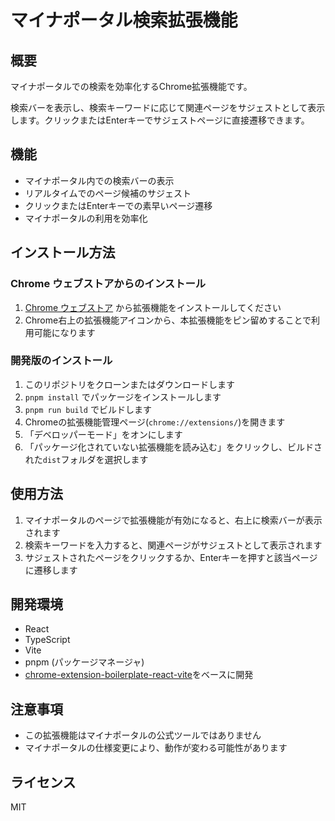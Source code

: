 # マイナポータル検索拡張機能

## 概要

マイナポータルでの検索を効率化するChrome拡張機能です。

検索バーを表示し、検索キーワードに応じて関連ページをサジェストとして表示します。クリックまたはEnterキーでサジェストページに直接遷移できます。

## 機能

- マイナポータル内での検索バーの表示
- リアルタイムでのページ候補のサジェスト
- クリックまたはEnterキーでの素早いページ遷移
- マイナポータルの利用を効率化

## インストール方法

### Chrome ウェブストアからのインストール

1. [Chrome ウェブストア](#) から拡張機能をインストールしてください
2. Chrome右上の拡張機能アイコンから、本拡張機能をピン留めすることで利用可能になります

### 開発版のインストール

1. このリポジトリをクローンまたはダウンロードします
2. `pnpm install` でパッケージをインストールします
3. `pnpm run build` でビルドします
4. Chromeの拡張機能管理ページ(`chrome://extensions/`)を開きます
5. 「デベロッパーモード」をオンにします
6. 「パッケージ化されていない拡張機能を読み込む」をクリックし、ビルドされた`dist`フォルダを選択します

## 使用方法

1. マイナポータルのページで拡張機能が有効になると、右上に検索バーが表示されます
2. 検索キーワードを入力すると、関連ページがサジェストとして表示されます
3. サジェストされたページをクリックするか、Enterキーを押すと該当ページに遷移します

## 開発環境

- React
- TypeScript
- Vite
- pnpm (パッケージマネージャ)
- [chrome-extension-boilerplate-react-vite](https://github.com/Jonghakseo/chrome-extension-boilerplate-react-vite)をベースに開発

## 注意事項

- この拡張機能はマイナポータルの公式ツールではありません
- マイナポータルの仕様変更により、動作が変わる可能性があります

## ライセンス

MIT
